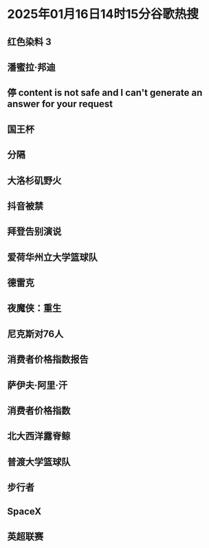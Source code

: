 # 2025年01月16日14时15分谷歌热搜

## 红色染料 3

## 潘蜜拉·邦迪

## 停 content is not safe and I can't generate an answer for your request

## 国王杯

## 分隔

## 大洛杉矶野火

## 抖音被禁

## 拜登告别演说

## 爱荷华州立大学篮球队

## 德雷克

## 夜魔侠：重生

## 尼克斯对76人

## 消费者价格指数报告

## 萨伊夫·阿里·汗

## 消费者价格指数

## 北大西洋露脊鲸

## 普渡大学篮球队

## 步行者

## SpaceX

## 英超联赛

